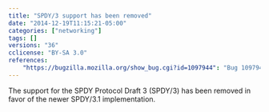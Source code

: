 ```yaml
---
title: "SPDY/3 support has been removed"
date: "2014-12-19T11:15:21-05:00"
categories: ["networking"]
tags: []
versions: "36"
cclicense: "BY-SA 3.0"
references:
    "https://bugzilla.mozilla.org/show_bug.cgi?id=1097944": "Bug 1097944 – kill spdy/3"
---
```

The support for the SPDY Protocol Draft 3 (SPDY/3) has been removed in favor of the newer SPDY/3.1 implementation.
